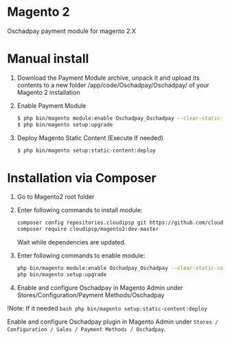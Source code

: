 # Magento 2
Oschadpay payment module for magento 2.X

Manual install
=======

1. Download the Payment Module archive, unpack it and upload its contents to a new folder <root>/app/code/Oschadpay/Oschadpay/ of your Magento 2 installation

2. Enable Payment Module

	```bash
	$ php bin/magento module:enable Oschadpay_Oschadpay --clear-static-content
	$ php bin/magento setup:upgrade
	 ```
3. Deploy Magento Static Content (Execute If needed)

	```bash
	$ php bin/magento setup:static-content:deploy
	```
Installation via Composer
=======

1. Go to Magento2 root folder

2. Enter following commands to install module:

    ```bash
    composer config repositories.cloudipsp git https://github.com/cloudipsp/magento2.git
    composer require cloudipsp/magento2:dev-master
    ```
   Wait while dependencies are updated.

3. Enter following commands to enable module:

    ```bash
    php bin/magento module:enable Oschadpay_Oschadpay --clear-static-content
    php bin/magento setup:upgrade
    ```
4. Enable and configure Oschadpay in Magento Admin under Stores/Configuration/Payment Methods/Oschadpay

!Note: If it needed 
	```bash
    php bin/magento setup:static-content:deploy
    ```

Enable and configure Oschadpay plugin in Magento Admin under `Stores / Configuration / Sales / Payment Methods / Oschadpay`.
